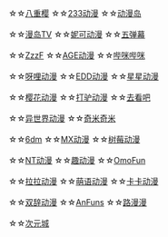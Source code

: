 ☆☆[八重樱](https://iafuns.com/)
☆☆[233动漫](https://www.dm233.cc/)
☆☆[动漫岛](http://www.dmd8.com/)
<br><br>☆☆[漫岛TV](https://www.mandao.tv/)
☆☆[妮可动漫](http://www.nicotv.me/)
☆☆[五弹幕](https://www.5dm.app/)
<br><br>☆☆[ZzzF](http://www.zzzfun.com/)
☆☆[AGE动漫](https://www.agemys.cc/)
☆☆[哔咪哔咪](http://www.bimiacg4.net/)
<br><br>☆☆[呀哩动漫](https://www.yaliyali.cc/)
☆☆[EDD动漫](https://www.edddh4.com/)
☆☆[星星动漫](http://m.xxdm.in/)
<br><br>☆☆[樱花动漫](http://m.yinghuacd.com/)
☆☆[打驴动漫](https://www.dqsj.cc/)
☆☆[去看吧](www.k9dm.com)
<br><br>☆☆[异世界动漫](https://www.gqdm.net/)
☆☆[奇米奇米]()
<br><br>☆☆[6dm]()
☆☆[MX动漫]()
☆☆[树莓动漫]()
<br><br>☆☆[NT动漫]()
☆☆[趣动漫]()
☆☆[OmoFun]()
<br><br>☆☆[拉拉动漫]()
☆☆[萌语动漫]()
☆☆[卡卡动漫]()
<br><br>☆☆[双辞动漫]()
☆☆[AnFuns]()
☆☆[路漫漫]()
<br><br>☆☆[次元城]()
